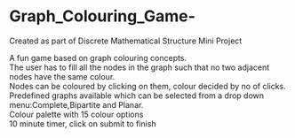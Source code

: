 # Graph_Colouring_Game-
Created as part of Discrete Mathematical Structure Mini Project

A fun game based on graph colouring concepts.<br/>
The user has to fill all the nodes in the graph such that no two adjacent nodes have the same colour.<br/>
Nodes can be coloured by clicking on them, colour decided by no of clicks.<br/>
Predefined graphs available which can be selected from a drop down menu:Complete,Bipartite and Planar.<br/>
Colour palette with 15 colour options<br/>
10 minute timer, click on submit to finish<br/>
